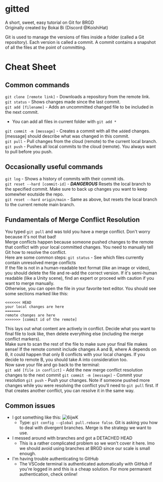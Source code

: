 # gitted
A short, sweet, easy tutorial on Git for BRGD  
Originally created by Bokai Bi (Discord @KoishiHat)

Git is used to manage the versions of files inside a folder (called a Git repository). Each version is called a commit. A commit contains a snapshot of all the files at the point of committing. 

# Cheat Sheet
## Common commands
`git clone [remote link]` - Downloads a repository from the remote link.  
`git status` - Shows changes made since the last commit.  
`git add [filename]` - Adds an uncommitted changed file to be included in the next commit.  

- You can add all files in current folder with `git add *`
 
`git commit -m [message]` - Creates a commit with all the `add`ed changes. [message] should describe what was changed in this commit.  
`git pull` - Pull changes from the cloud (remote) to the current local branch.  
`git push` - Pushes all local commits to the cloud (remote). You always want to pull before you push.  

## Occasionally useful commands
`git log` - Shows a history of commits with their commit ids.  
`git reset --hard [commit-id]` - ***DANGEROUS*** Resets the local branch to the specified commit. Make sure to back up changes you want to keep somewher eoutside the repo.  
`git reset --hard origin/main` - Same as above, but resets the local branch to the current remote main branch.  

## Fundamentals of Merge Conflict Resolution
You typed `git pull` and was told you have a merge conflict. Don't worry because it's not that bad!  
Merge conflicts happen because someone pushed changes to the remote that conflict with your local committed changes. You need to manually tell Git how to resolve the conflict.  
Here are some common steps:
`git status` - See which files currently contain unresolved merge conflicts  
If the file is not in a human-readable text format (like an image or video), you should delete the file and re-add the correct version. If it's semi-human readable (like a Unity scene), find an expert or proceed with caution if you want to merge manually.  
Otherwise, you can open the file in your favorite text editor. You should see some sections marked like this:  
```
<<<<<<< HEAD
your local changes are here
=======
remote changes are here
>>>>>>> [commit id of the remote]
```
This lays out what content are actively in conflict. Decide what you want to final file to look like, then delete everything else (including the merge conflict markers).  
Make sure to scan the rest of the file to make sure your final file makes sense! If the remote commit include changes A and B, where A depends on B, it could happen that only B conflicts with your local changes. If you decide to remote B, you should take A into consideration too.  
Now save your file and go back to the terminal:  
`git add [file in conflict]` - Add the new merge conflict resolution changes to the next commit
`git commit -m [message]` - Commit your resolution
`git push` - Push your changes. Note if someone pushed more changes while you were resolving the conflict you'll need to `git pull` first. If that creates another conflict, you can resolve it in the same way.  

## Common issues
- I got something like this: ![6ijwK](https://github.com/user-attachments/assets/57c5b6ad-43d1-4d83-bb32-a6b7c36c8f36)
  - Type: `git config --global pull.rebase false`. Git is asking you how to deal with divergent branches. Merge is the strategy we want to use.
- I messed around with branches and got a DETACHED HEAD
  - This is a rather complicated problem so we won't cover it here. Imo we should avoid using branches at BRGD since our scale is small enough.
- I'm having trouble authenticating to GitHub
  - The VSCode terminal is authenticated automatically with GitHub if you're logged in and this is a cheap solution. For more permanent authentication, check online!
